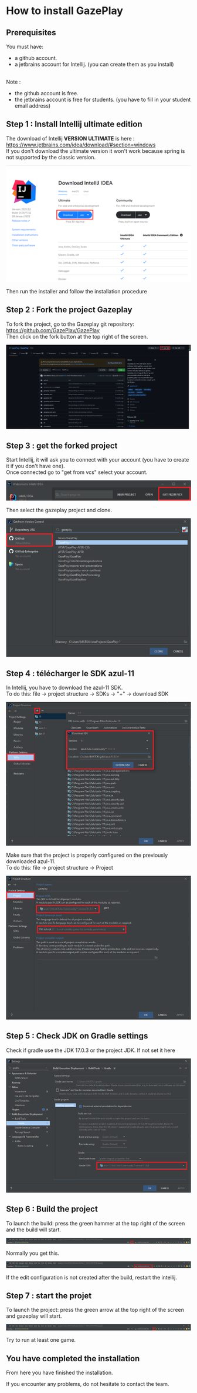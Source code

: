 # How to install GazePlay

## Prerequisites

You must have:
* a github account.
* a jetbrains account for Intellij. (you can create them as you install)

<br>Note :
* the github account is free.
* the jetbrains account is free for students. (you have to fill in your student email address)

## Step 1 : Install Intellij ultimate edition

The download of Intellij **VERSION ULTIMATE** is here : https://www.jetbrains.com/idea/download/#section=windows
<br>
If you don't download the ultimate version it won't work because spring is not supported by the classic version.

![telechargement intellij](AssetsInstallation/DL-intellij-EN.png)

Then run the installer and follow the installation procedure

## Step 2 : Fork the project Gazeplay

To fork the project, go to the Gazeplay git repository: https://github.com/GazePlay/GazePlay
<br>
Then click on the fork button at the top right of the screen.

![fork](AssetsInstallation/fork.png)

## Step 3 : get the forked project

Start Intellij, it will ask you to connect with your account (you have to create it if you don't have one).
<br> Once connected go to "get from vcs" select your account.

![GetFromVCS](AssetsInstallation/GetFromVCS.png)

Then select the gazeplay project and clone.

![clone](AssetsInstallation/clone.png)

## Step 4 : télécharger le SDK azul-11

In Intellij, you have to download the azul-11 SDK.
<br>
To do this: file -> project structure -> SDKs -> "+" -> download SDK

![telechargement azul](AssetsInstallation/DL-azul-FR.png)

Make sure that the project is properly configured on the previously downloaded azul-11.
<br>
To do this: file -> project structure -> Project

![mise en place azul](AssetsInstallation/DL-setAzul.png)

## Step 5 : Check JDK on Gradle settings

Check if gradle use the JDK 17.0.3 or the project JDK. If not set it here

![gradle settings](AssetsInstallation/gradleSettings.png)

## Step 6 : Build the project

To launch the build: press the green hammer at the top right of the screen and the build will start.

![build](AssetsInstallation/build.png)

Normally you get this.

![buildsuccessfull](AssetsInstallation/editconfig.png)

If the edit configuration is not created after the build, restart the intellij.

## Step 7 : start the projet

To launch the project: press the green arrow at the top right of the screen and gazeplay will start.

![run](AssetsInstallation/run.png)

Try to run at least one game.

## You have completed the installation

From here you have finished the installation.

If you encounter any problems, do not hesitate to contact the team.
